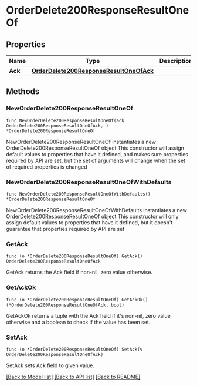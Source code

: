 # OrderDelete200ResponseResultOneOf

## Properties

Name | Type | Description | Notes
------------ | ------------- | ------------- | -------------
**Ack** | [**OrderDelete200ResponseResultOneOfAck**](OrderDelete200ResponseResultOneOfAck.md) |  | 

## Methods

### NewOrderDelete200ResponseResultOneOf

`func NewOrderDelete200ResponseResultOneOf(ack OrderDelete200ResponseResultOneOfAck, ) *OrderDelete200ResponseResultOneOf`

NewOrderDelete200ResponseResultOneOf instantiates a new OrderDelete200ResponseResultOneOf object
This constructor will assign default values to properties that have it defined,
and makes sure properties required by API are set, but the set of arguments
will change when the set of required properties is changed

### NewOrderDelete200ResponseResultOneOfWithDefaults

`func NewOrderDelete200ResponseResultOneOfWithDefaults() *OrderDelete200ResponseResultOneOf`

NewOrderDelete200ResponseResultOneOfWithDefaults instantiates a new OrderDelete200ResponseResultOneOf object
This constructor will only assign default values to properties that have it defined,
but it doesn't guarantee that properties required by API are set

### GetAck

`func (o *OrderDelete200ResponseResultOneOf) GetAck() OrderDelete200ResponseResultOneOfAck`

GetAck returns the Ack field if non-nil, zero value otherwise.

### GetAckOk

`func (o *OrderDelete200ResponseResultOneOf) GetAckOk() (*OrderDelete200ResponseResultOneOfAck, bool)`

GetAckOk returns a tuple with the Ack field if it's non-nil, zero value otherwise
and a boolean to check if the value has been set.

### SetAck

`func (o *OrderDelete200ResponseResultOneOf) SetAck(v OrderDelete200ResponseResultOneOfAck)`

SetAck sets Ack field to given value.



[[Back to Model list]](../README.md#documentation-for-models) [[Back to API list]](../README.md#documentation-for-api-endpoints) [[Back to README]](../README.md)


